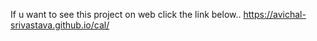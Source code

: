 If u want to see this project on web click the link below..
https://avichal-srivastava.github.io/cal/
